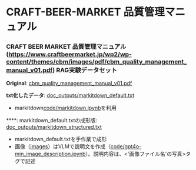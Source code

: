 # CRAFT-BEER-MARKET 品質管理マニュアル

### CRAFT BEER MARKET 品質管理マニュアル(https://www.craftbeermarket.jp/wp2/wp-content/themes/cbm/images/pdf/cbm_quality_management_manual_v01.pdf) RAG実験データセット

**Original**: [cbm_quality_management_manual_v01.pdf](cbm_quality_management_manual_v01.pdf)  

**txt化したデータ**: [doc_outputs/markitdown_default.txt](doc_outputs/markitdown_default.txt)
- markitdown[code/markitdown.ipynb](code/markitdown.ipynb)を利用

****: markitdown_default.txtの成形版: [doc_outputs/markitdown_structured.txt](doc_outputs/markitdown_structured.txt)
- markitdown_default.txtを手作業で成形
- 画像（[images](images)）はVLMで説明文を作成（[code/gpt4o-min_image_description.ipynb](code/gpt4o-min_image_description.ipynb)）。説明内容は、<'画像ファイル名'の写真>タグで記述

